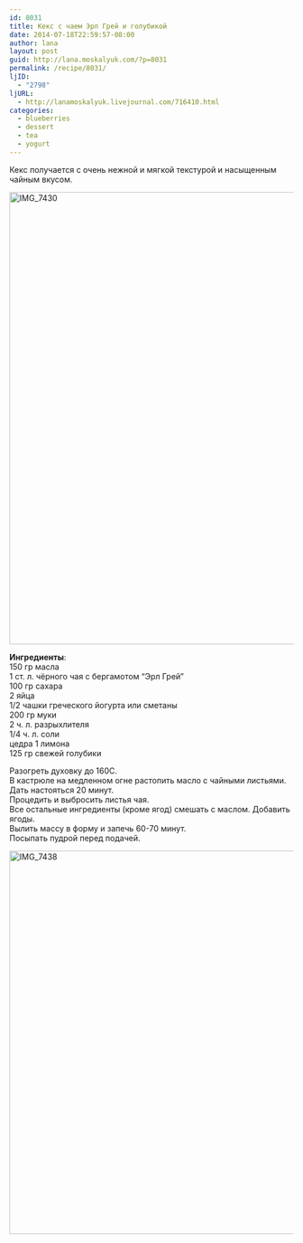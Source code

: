 ```yaml
---
id: 8031
title: Кекс с чаем Эрл Грей и голубикой
date: 2014-07-18T22:59:57-08:00
author: lana
layout: post
guid: http://lana.moskalyuk.com/?p=8031
permalink: /recipe/8031/
ljID:
  - "2798"
ljURL:
  - http://lanamoskalyuk.livejournal.com/716410.html
categories:
  - blueberries
  - dessert
  - tea
  - yogurt
---
```

Кекс получается с очень нежной и мягкой текстурой и насыщенным чайным вкусом. 

[<img loading="lazy" src="https://farm6.staticflickr.com/5564/14688479872_0cdfe63698_c.jpg" width="658" height="800" alt="IMG_7430" />](https://www.flickr.com/photos/67405678@N00/14688479872 "IMG_7430 by lana.moskalyuk, on Flickr")

**Ингредиенты**:  
150 гр масла  
1 ст. л. чёрного чая с бергамотом &#8220;Эрл Грей&#8221;  
100 гр сахара  
2 яйца  
1/2 чашки греческого йогурта или сметаны  
200 гр муки  
2 ч. л. разрыхлителя  
1/4 ч. л. соли  
цедра 1 лимона  
125 гр свежей голубики

Разогреть духовку до 160С.  
В кастрюле на медленном огне растопить масло с чайными листьями. Дать настояться 20 минут.  
Процедить и выбросить листья чая.  
Все остальные ингредиенты (кроме ягод) смешать с маслом. Добавить ягоды.  
Вылить массу в форму и запечь 60-70 минут.  
Посыпать пудрой перед подачей.

[<img loading="lazy" src="https://farm3.staticflickr.com/2916/14502127518_09f032e89e_c.jpg" width="800" height="678" alt="IMG_7438" />](https://www.flickr.com/photos/67405678@N00/14502127518 "IMG_7438 by lana.moskalyuk, on Flickr")